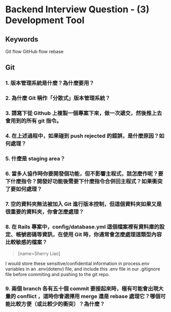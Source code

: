 # Backend Interview Question - (3) Development Tool

## Keywords

Git flow
GitHub flow
rebase

## Git

### 1. 版本管理系統是什麼？為什麼要用？

### 2. 為什麼 Git 稱作「分散式」版本管理系統？

### 3. 請寫下從 Github 上複製一個專案下來，做一次遞交，然後推上去會用到的所有 git 指令。

### 4. 在上述過程中，如果碰到 push rejected 的錯誤，是什麼原因？如何處理？

### 5. 什麼是 staging area？

### 6. 當多人協作時你要開發個功能，但不影響主程式，該怎麼作呢？要下什麼指令？開發好功能後需要下什麼指令合併回主程式？如果衝突了要如何處理？

### 7. 空的資料夾無法被加入 Git 進行版本控制，但這個資料夾如果又是很重要的資料夾，你會怎麼處理？

### 8. 在 Rails 專案中，config/database.yml 這個檔案裡有資料庫的設定、帳號密碼等資訊，在使用 Git 時，你通常會怎麼處理這類型內容比較敏感的檔案？
> [name=Sherry Liao]

I would store these sensitive/confidential information in process.env variables in an .env(dotenv) file, and include this .env file in our .gitignore file before commiting and pushing to the git repo. 

### 9. 兩個 branch 各有五十個 commit 要接起來時，極有可能會出現大量的 conflict ，這時你會選擇用 merge 還是 rebase 處理它？哪個可能比較方便（或比較少的衝突）？為什麼？

